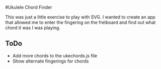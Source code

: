 #Ukulele Chord Finder

This was just a little exercise to play with SVG. I wanted to create an app that allowed me to enter the fingering on the fretboard and find out what chord it was I was playing.

ToDo
----
- Add more chords to the ukechords.js file
- Show alternate fingerings for chords
